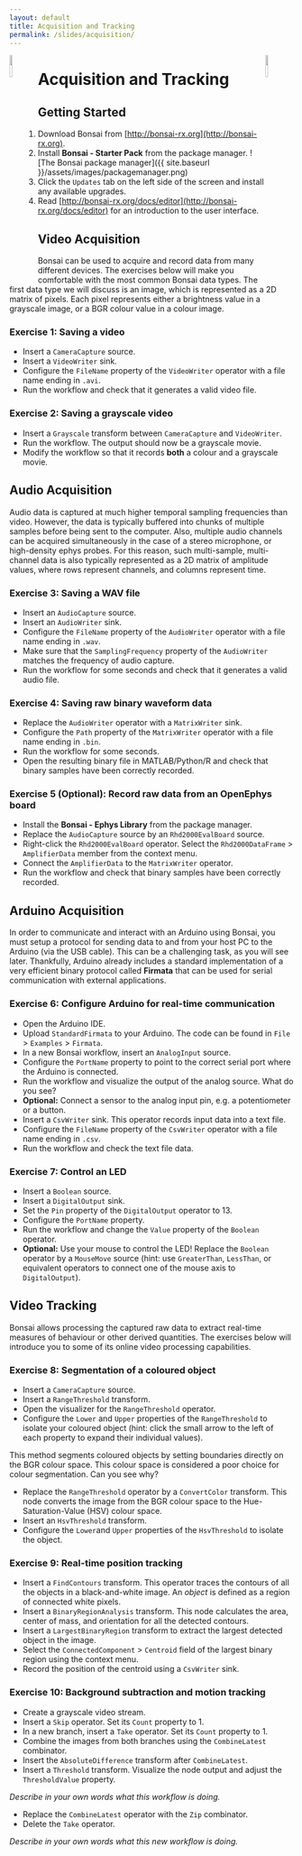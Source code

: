 ```yaml
---
layout: default
title: Acquisition and Tracking
permalink: /slides/acquisition/
---
```


<img width="10%" style="float: left;" src="{{ site.baseurl }}/assets/images/bonsai.png">
<img width="10%" style="float: right;" src="{{ site.baseurl }}/assets/images/neurogears.png">

Acquisition and Tracking
========================

Getting Started
---------------

1. Download Bonsai from [http://bonsai-rx.org](http://bonsai-rx.org).
2. Install **Bonsai - Starter Pack** from the package manager. ![The Bonsai package manager]({{ site.baseurl }}/assets/images/packagemanager.png)
3. Click the `Updates` tab on the left side of the screen and install any available upgrades.
4. Read [http://bonsai-rx.org/docs/editor](http://bonsai-rx.org/docs/editor) for an introduction to the user interface.

Video Acquisition
-----------------

Bonsai can be used to acquire and record data from many different devices. The exercises below will make you comfortable with the most common Bonsai data types. The first data type we will discuss is an image, which is represented as a 2D matrix of pixels. Each pixel represents either a brightness value in a grayscale image, or a BGR colour value in a colour image.

### **Exercise 1:** Saving a video

* Insert a `CameraCapture` source.
* Insert a `VideoWriter` sink.
* Configure the `FileName` property of the `VideoWriter` operator with a file name ending in `.avi`.
* Run the workflow and check that it generates a valid video file.

### **Exercise 2:** Saving a grayscale video

* Insert a `Grayscale` transform between `CameraCapture` and `VideoWriter`.
* Run the workflow. The output should now be a grayscale movie.
* Modify the workflow so that it records **both** a colour and a grayscale movie.

Audio Acquisition
-----------------

Audio data is captured at much higher temporal sampling frequencies than video. However, the data is typically buffered into chunks of multiple samples before being sent to the computer. Also, multiple audio channels can be acquired simultaneously in the case of a stereo microphone, or high-density ephys probes. For this reason, such multi-sample, multi-channel data is also typically represented as a 2D matrix of amplitude values, where rows represent channels, and columns represent time.

### **Exercise 3:** Saving a WAV file

* Insert an `AudioCapture` source.
* Insert an `AudioWriter` sink.
* Configure the `FileName` property of the `AudioWriter` operator with a file name ending in `.wav`.
* Make sure that the `SamplingFrequency` property of the `AudioWriter` matches the frequency of audio capture.
* Run the workflow for some seconds and check that it generates a valid audio file.

### **Exercise 4:** Saving raw binary waveform data

* Replace the `AudioWriter` operator with a `MatrixWriter` sink.
* Configure the `Path` property of the `MatrixWriter` operator with a file name ending in `.bin`.
* Run the workflow for some seconds.
* Open the resulting binary file in MATLAB/Python/R and check that binary samples have been correctly recorded.

### **Exercise 5 (Optional):** Record raw data from an OpenEphys board

* Install the **Bonsai - Ephys Library** from the package manager.
* Replace the `AudioCapture` source by an `Rhd2000EvalBoard` source.
* Right-click the `Rhd2000EvalBoard` operator. Select the `Rhd2000DataFrame` > `AmplifierData` member from the context menu.
* Connect the `AmplifierData` to the `MatrixWriter` operator.
* Run the workflow and check that binary samples have been correctly recorded.

Arduino Acquisition
-------------------

In order to communicate and interact with an Arduino using Bonsai, you must setup a protocol for sending data to and from your host PC to the Arduino (via the USB cable). This can be a challenging task, as you will see later. Thankfully, Arduino already includes a standard implementation of a very efficient binary protocol called **Firmata** that can be used for serial communication with external applications.

### **Exercise 6:** Configure Arduino for real-time communication

* Open the Arduino IDE.
* Upload `StandardFirmata` to your Arduino. The code can be found in `File` > `Examples` > `Firmata`.
* In a new Bonsai workflow, insert an `AnalogInput` source.
* Configure the `PortName` property to point to the correct serial port where the Arduino is connected.
* Run the workflow and visualize the output of the analog source. What do you see?
* **Optional:** Connect a sensor to the analog input pin, e.g. a potentiometer or a button.
* Insert a `CsvWriter` sink. This operator records input data into a text file.
* Configure the `FileName` property of the `CsvWriter` operator with a file name ending in `.csv`.
* Run the workflow and check the text file data.

### **Exercise 7:** Control an LED

* Insert a `Boolean` source.
* Insert a `DigitalOutput` sink.
* Set the `Pin` property of the `DigitalOutput` operator to 13.
* Configure the `PortName` property.
* Run the workflow and change the `Value` property of the `Boolean` operator.
* **Optional:** Use your mouse to control the LED! Replace the `Boolean` operator by a `MouseMove` source (hint: use `GreaterThan`, `LessThan`, or equivalent operators to connect one of the mouse axis to `DigitalOutput`).

Video Tracking
--------------

Bonsai allows processing the captured raw data to extract real-time measures of behaviour or other derived quantities. The exercises below will introduce you to some of its online video processing capabilities.

### **Exercise 8:** Segmentation of a coloured object

* Insert a `CameraCapture` source.
* Insert a `RangeThreshold` transform.
* Open the visualizer for the `RangeThreshold` operator.
* Configure the `Lower` and `Upper` properties of the `RangeThreshold` to isolate your coloured object (hint: click the small arrow to the left of each property to expand their individual values).

This method segments coloured objects by setting boundaries directly on the BGR colour space. This colour space is considered a poor choice for colour segmentation. Can you see why?

* Replace the `RangeThreshold` operator by a `ConvertColor` transform. This node converts the image from the BGR colour space to the Hue-Saturation-Value (HSV) colour space.
* Insert an `HsvThreshold` transform.
* Configure the `Lower`and `Upper` properties of the `HsvThreshold` to isolate the object. 

### **Exercise 9:** Real-time position tracking

* Insert a `FindContours` transform. This operator traces the contours of all the objects in a black-and-white image. An *object* is defined as a region of connected white pixels.
* Insert a `BinaryRegionAnalysis` transform. This node calculates the area, center of mass, and orientation for all the detected contours.
* Insert a `LargestBinaryRegion` transform to extract the largest detected object in the image.
* Select the `ConnectedComponent` > `Centroid` field of the largest binary region using the context menu.
* Record the position of the centroid using a `CsvWriter` sink.

### **Exercise 10:** Background subtraction and motion tracking

* Create a grayscale video stream.
* Insert a `Skip` operator. Set its `Count` property to 1.
* In a new branch, insert a `Take` operator. Set its `Count` property to 1.
* Combine the images from both branches using the `CombineLatest` combinator.
* Insert the `AbsoluteDifference` transform after `CombineLatest`.
* Insert a `Threshold` transform. Visualize the node output and adjust the `ThresholdValue` property.

*Describe in your own words what this workflow is doing.*

* Replace the `CombineLatest` operator with the `Zip` combinator.
* Delete the `Take` operator.

*Describe in your own words what this new workflow is doing.*

